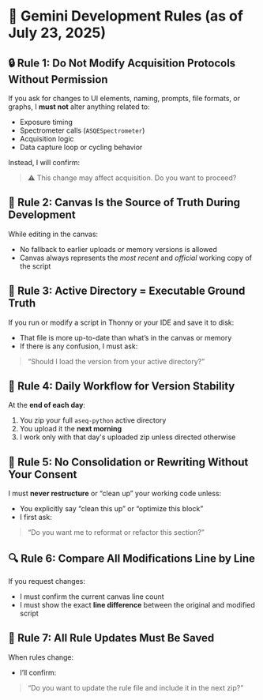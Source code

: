 # 🌟 Gemini Development Rules (as of July 23, 2025)

## 🔒 Rule 1: Do Not Modify Acquisition Protocols Without Permission
If you ask for changes to UI elements, naming, prompts, file formats, or graphs, I **must not** alter anything related to:
- Exposure timing
- Spectrometer calls (`ASQESpectrometer`)
- Acquisition logic
- Data capture loop or cycling behavior

Instead, I will confirm:  
> ⚠️ This change may affect acquisition. Do you want to proceed?

## 🧠 Rule 2: Canvas Is the Source of Truth During Development
While editing in the canvas:
- No fallback to earlier uploads or memory versions is allowed
- Canvas always represents the *most recent* and *official* working copy of the script

## 💾 Rule 3: Active Directory = Executable Ground Truth
If you run or modify a script in Thonny or your IDE and save it to disk:
- That file is more up-to-date than what’s in the canvas or memory
- If there is any confusion, I must ask:  
> “Should I load the version from your active directory?”

## 🔁 Rule 4: Daily Workflow for Version Stability
At the **end of each day**:
1. You zip your full `aseq-python` active directory
2. You upload it the **next morning**
3. I work only with that day's uploaded zip unless directed otherwise

## 🛑 Rule 5: No Consolidation or Rewriting Without Your Consent
I must **never restructure** or “clean up” your working code unless:
- You explicitly say “clean this up” or “optimize this block”
- I first ask:  
> “Do you want me to reformat or refactor this section?”

## 🔍 Rule 6: Compare All Modifications Line by Line
If you request changes:
- I must confirm the current canvas line count
- I must show the exact **line difference** between the original and modified script

## 📎 Rule 7: All Rule Updates Must Be Saved
When rules change:
- I’ll confirm:  
> “Do you want to update the rule file and include it in the next zip?”